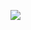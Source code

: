 [![](https://mermaid.ink/img/pako:eNq9k09LxDAQxb9KyFnb3VZX7cGDKIIHFeoxIGMzaaNtUpOJf1j2uztdXUEQVBa8hPDeML-XZLKUjdcoKxnxMaFr8NRCG2BQ7iT454hh9_i4xvCEoRLXV_WN6IjGWOV5pKQtxqyJWYd9tO7BZsbm-ALD2COMY-7w-dZ5QuUueRU9GhLeiE23tWijaAICoVbu3dhl4Ae6EjUBJS7hiKKcFd-FOj_7UyaGxh9RxWy2PWoA69j-T9r9L2Hrqw-27dYP8ll3jhTFRX11KUzwg4jrTttH00DA0bzbKtwkRwGBPXQawzQxyskdOWDgw2se4aVyQihJHQ6oZMVbjQZST0oqt-JSSOTrV9fIikLCHZlGzraZ-K_imbbkg6wM9JHF3gMzZbWU9DpO36W1kbhj452x7aSn0LO8uZXJzlpLXbrLGj_k0eoOAnVPR4t8USwOoShxcVDCflnq5m5-dGiKvbnRB7N5AXK1Wr0BZ4VEdQ?type=png)](https://mermaid.live/edit#pako:eNq9k09LxDAQxb9KyFnb3VZX7cGDKIIHFeoxIGMzaaNtUpOJf1j2uztdXUEQVBa8hPDeML-XZLKUjdcoKxnxMaFr8NRCG2BQ7iT454hh9_i4xvCEoRLXV_WN6IjGWOV5pKQtxqyJWYd9tO7BZsbm-ALD2COMY-7w-dZ5QuUueRU9GhLeiE23tWijaAICoVbu3dhl4Ae6EjUBJS7hiKKcFd-FOj_7UyaGxh9RxWy2PWoA69j-T9r9L2Hrqw-27dYP8ll3jhTFRX11KUzwg4jrTttH00DA0bzbKtwkRwGBPXQawzQxyskdOWDgw2se4aVyQihJHQ6oZMVbjQZST0oqt-JSSOTrV9fIikLCHZlGzraZ-K_imbbkg6wM9JHF3gMzZbWU9DpO36W1kbhj452x7aSn0LO8uZXJzlpLXbrLGj_k0eoOAnVPR4t8USwOoShxcVDCflnq5m5-dGiKvbnRB7N5AXK1Wr0BZ4VEdQ)